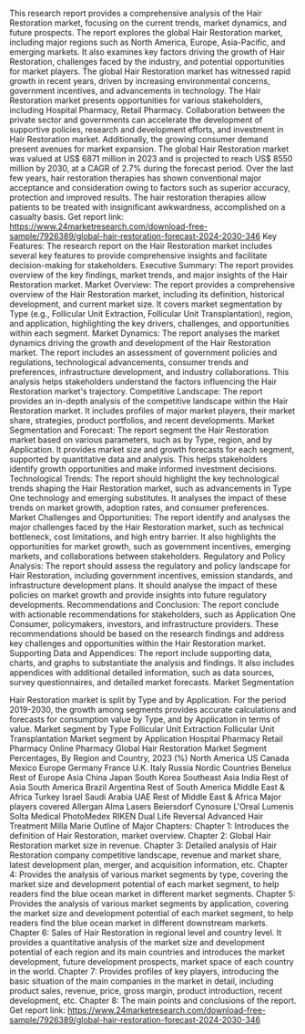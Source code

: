 This research report provides a comprehensive analysis of the Hair Restoration market, focusing on the current trends, market dynamics, and future prospects. The report explores the global Hair Restoration market, including major regions such as North America, Europe, Asia-Pacific, and emerging markets. It also examines key factors driving the growth of Hair Restoration, challenges faced by the industry, and potential opportunities for market players.
The global Hair Restoration market has witnessed rapid growth in recent years, driven by increasing environmental concerns, government incentives, and advancements in technology. The Hair Restoration market presents opportunities for various stakeholders, including Hospital Pharmacy, Retail Pharmacy. Collaboration between the private sector and governments can accelerate the development of supportive policies, research and development efforts, and investment in Hair Restoration market. Additionally, the growing consumer demand present avenues for market expansion.
The global Hair Restoration market was valued at US$ 6871 million in 2023 and is projected to reach US$ 8550 million by 2030, at a CAGR of 2.7% during the forecast period.
Over the last few years, hair restoration therapies has shown conventional major acceptance and consideration owing to factors such as superior accuracy, protection and improved results. The hair restoration therapies allow patients to be treated with insignificant awkwardness, accomplished on a casualty basis.
Get report link: https://www.24marketresearch.com/download-free-sample/7926389/global-hair-restoration-forecast-2024-2030-346 
Key Features:
The research report on the Hair Restoration market includes several key features to provide comprehensive insights and facilitate decision-making for stakeholders.
Executive Summary: The report provides overview of the key findings, market trends, and major insights of the Hair Restoration market.
Market Overview: The report provides a comprehensive overview of the Hair Restoration market, including its definition, historical development, and current market size. It covers market segmentation by Type (e.g., Follicular Unit Extraction, Follicular Unit Transplantation), region, and application, highlighting the key drivers, challenges, and opportunities within each segment.
Market Dynamics: The report analyses the market dynamics driving the growth and development of the Hair Restoration market. The report includes an assessment of government policies and regulations, technological advancements, consumer trends and preferences, infrastructure development, and industry collaborations. This analysis helps stakeholders understand the factors influencing the Hair Restoration market's trajectory.
Competitive Landscape: The report provides an in-depth analysis of the competitive landscape within the Hair Restoration market. It includes profiles of major market players, their market share, strategies, product portfolios, and recent developments.
Market Segmentation and Forecast: The report segment the Hair Restoration market based on various parameters, such as by Type, region, and by Application. It provides market size and growth forecasts for each segment, supported by quantitative data and analysis. This helps stakeholders identify growth opportunities and make informed investment decisions.
Technological Trends: The report should highlight the key technological trends shaping the Hair Restoration market, such as advancements in Type One technology and emerging substitutes. It analyses the impact of these trends on market growth, adoption rates, and consumer preferences.
Market Challenges and Opportunities: The report identify and analyses the major challenges faced by the Hair Restoration market, such as technical bottleneck, cost limitations, and high entry barrier. It also highlights the opportunities for market growth, such as government incentives, emerging markets, and collaborations between stakeholders.
Regulatory and Policy Analysis: The report should assess the regulatory and policy landscape for Hair Restoration, including government incentives, emission standards, and infrastructure development plans. It should analyse the impact of these policies on market growth and provide insights into future regulatory developments.
Recommendations and Conclusion: The report conclude with actionable recommendations for stakeholders, such as Application One Consumer, policymakers, investors, and infrastructure providers. These recommendations should be based on the research findings and address key challenges and opportunities within the Hair Restoration market.
Supporting Data and Appendices: The report include supporting data, charts, and graphs to substantiate the analysis and findings. It also includes appendices with additional detailed information, such as data sources, survey questionnaires, and detailed market forecasts.
Market Segmentation

Hair Restoration market is split by Type and by Application. For the period 2019-2030, the growth among segments provides accurate calculations and forecasts for consumption value by Type, and by Application in terms of value.
Market segment by Type
Follicular Unit Extraction
Follicular Unit Transplantation
Market segment by Application
Hospital Pharmacy
Retail Pharmacy
Online Pharmacy
Global Hair Restoration Market Segment Percentages, By Region and Country, 2023 (%)
North America
US
Canada
Mexico
Europe
Germany
France
U.K.
Italy
Russia
Nordic Countries
Benelux
Rest of Europe
Asia
China
Japan
South Korea
Southeast Asia
India
Rest of Asia
South America
Brazil
Argentina
Rest of South America
Middle East & Africa
Turkey
Israel
Saudi Arabia
UAE
Rest of Middle East & Africa
Major players covered
Allergan
Alma Lasers
Beiersdorf
Cynosure
L'Oreal
Lumenis
Solta Medical
PhotoMedex
RIKEN
Dual Life
Reversal Advanced Hair Treatment
Milla Marie
Outline of Major Chapters:
Chapter 1: Introduces the definition of Hair Restoration, market overview.
Chapter 2: Global Hair Restoration market size in revenue.
Chapter 3: Detailed analysis of Hair Restoration company competitive landscape, revenue and market share, latest development plan, merger, and acquisition information, etc.
Chapter 4: Provides the analysis of various market segments by type, covering the market size and development potential of each market segment, to help readers find the blue ocean market in different market segments.
Chapter 5: Provides the analysis of various market segments by application, covering the market size and development potential of each market segment, to help readers find the blue ocean market in different downstream markets.
Chapter 6: Sales of Hair Restoration in regional level and country level. It provides a quantitative analysis of the market size and development potential of each region and its main countries and introduces the market development, future development prospects, market space of each country in the world.
Chapter 7: Provides profiles of key players, introducing the basic situation of the main companies in the market in detail, including product sales, revenue, price, gross margin, product introduction, recent development, etc.
Chapter 8: The main points and conclusions of the report.
Get report link: https://www.24marketresearch.com/download-free-sample/7926389/global-hair-restoration-forecast-2024-2030-346 
